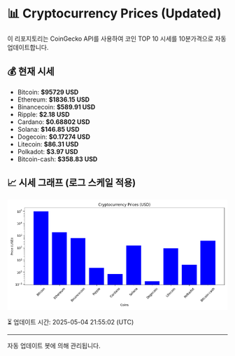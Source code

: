 
# 📊 Cryptocurrency Prices (Updated)

이 리포지토리는 CoinGecko API를 사용하여 코인 TOP 10 시세를 10분가격으로 자동 업데이트합니다.

## 💰 현재 시세
- Bitcoin: **$95729 USD**
- Ethereum: **$1836.15 USD**
- Binancecoin: **$589.91 USD**
- Ripple: **$2.18 USD**
- Cardano: **$0.68802 USD**
- Solana: **$146.85 USD**
- Dogecoin: **$0.17274 USD**
- Litecoin: **$86.31 USD**
- Polkadot: **$3.97 USD**
- Bitcoin-cash: **$358.83 USD**

## 📈 시세 그래프 (로그 스케일 적용)
![Crypto Prices](crypto_prices.png)

⏳ 업데이트 시간: 2025-05-04 21:55:02 (UTC)

---
자동 업데이트 봇에 의해 관리됩니다.
